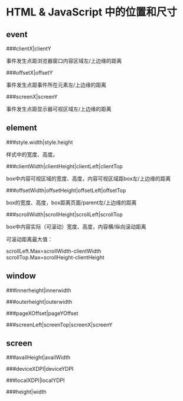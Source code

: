 HTML & JavaScript 中的位置和尺寸
==============================

event
-----

###clientX|clientY

事件发生点距浏览器窗口内容区域左/上边缘的距离

###offsetX|offsetY

事件发生点距事件所在元素左/上边缘的距离

###screenX|screenY

事件发生点距显示器可视区域左/上边缘的距离

element
-------

###style.width|style.height

样式中的宽度、高度。

###clientWidth|clientHeight|clientLeft|clientTop

box中内容可视区域的宽度、高度，内容可视区域距box左/上边缘的距离

###offsetWidth|offsetHeight|offsetLeft|offsetTop

box的宽度、高度，box距离页面/parent左/上边缘的距离

###scrollWidth|scrollHeight|scrollLeft|scrollTop

box中内容实际（可滚动）宽度、高度，内容横/纵向滚动距离

可滚动距离最大值：

scrollLeft.Max=scrollWidth-clientWidth  
scrollTop.Max=scrollHeight-clientHeight

window
------

###innerheight|innerwidth

###outerheight|outerwidth

###pageXOffset|pageYOffset

###screenLeft|screenTop|screenX|screenY

screen
------

###availHeight|availWidth

###deviceXDPI|deviceYDPI

###localXDPI|localYDPI

###height|width